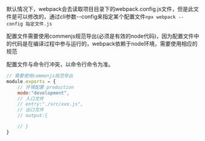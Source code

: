默认情况下，webpack会去读取项目目录下的webpack.config.js文件，但是此文件是可以修改的，通过cli参数--config来指定某个配置文件```npx webpack --config 指定文件.js```

配置文件需要使用commenjs规范导出(必须是有效的node代码)，因为配置文件中的代码是在编译过程中参与运行的，webpack依赖于node环境，需要使用相应的规范

配置文件与命令行冲突，以命令行命令为准。
<!-- webpack.config.js -->
```js
// 需要使用commenjs规范导出
module.exports = {
    // 环境配置 production
    mode:"development",
    // 入口文件
    // entry:"./src/xxx.js",
    // 出口文件
    // output:{

    // }
}
```
